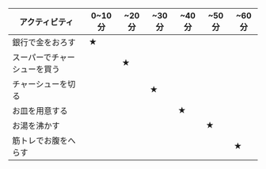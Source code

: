 |アクティビティ|0~10分|~20分|~30分|~40分|~50分|~60分|
|---|---|---|---|---|---|---|
|銀行で金をおろす|★|
|スーパーでチャーシューを買う| |★|
|チャーシューを切る| | |★
|お皿を用意する| | | |★|
|お湯を沸かす| | | | |★|
|筋トレでお腹をへらす| | | | | |★|